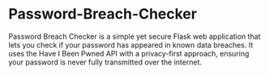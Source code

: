 # Password-Breach-Checker
Password Breach Checker is a simple yet secure Flask web application that lets you check if your password has appeared in known data breaches. It uses the Have I Been Pwned API with a privacy-first approach, ensuring your password is never fully transmitted over the internet.
